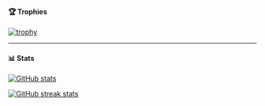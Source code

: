 <h4>🏆 Trophies</h4>

[![trophy](https://github-profile-trophy.vercel.app/?username=agodin3z&column=6&margin-w=10&no-frame=true&no-bg=true&theme=algolia)](https://github.com/ryo-ma/github-profile-trophy)

---

<h4>📊 Stats</h4>

[![GitHub stats](https://github-readme-stats.vercel.app/api?username=agodin3z&show_icons=true&count_private=true&rank_icon=percentile&theme=transparent&hide_border=true&hide_title=true)](https://github.com/anuraghazra/github-readme-stats)  

[![GitHub streak stats](https://streak-stats.demolab.com/?user=agodin3z&theme=transparent&hide_border=true)](https://github.com/denvercoder1/github-readme-streak-stats)  

<!-- ![GitHub metrics](https://metrics.lecoq.io/agodin3z) -->
